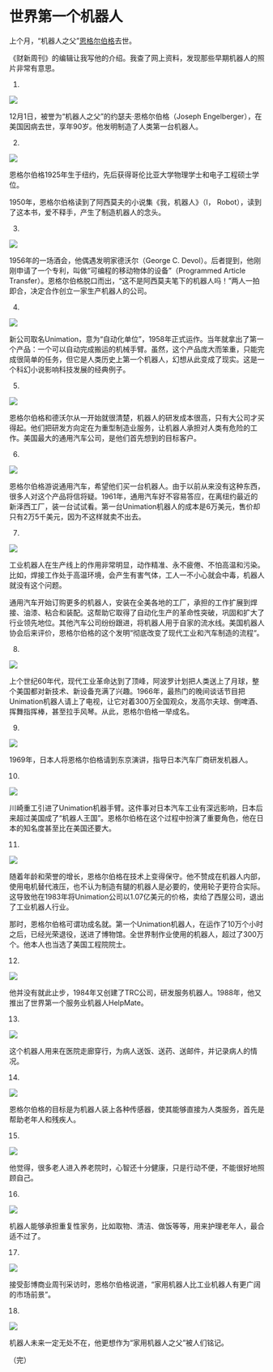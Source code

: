 # 世界第一个机器人

上个月，“机器人之父”[恩格尔伯格](https://en.wikipedia.org/wiki/Joseph_Engelberger)去世。

《财新周刊》的编辑让我写他的介绍。我查了网上资料，发现那些早期机器人的照片非常有意思。

1.

![](http://www.ruanyifeng.com/blogimg/asset/2016/bg2016010801.jpg)

12月1日，被誉为“机器人之父”的约瑟夫·恩格尔伯格（Joseph Engelberger），在美国因病去世，享年90岁。他发明制造了人类第一台机器人。

2.

![](http://www.ruanyifeng.com/blogimg/asset/2016/bg2016010824.jpg)

恩格尔伯格1925年生于纽约，先后获得哥伦比亚大学物理学士和电子工程硕士学位。

1950年，恩格尔伯格读到了阿西莫夫的小说集《我，机器人》（I， Robot），读到了这本书，爱不释手，产生了制造机器人的念头。

3.

![](http://www.ruanyifeng.com/blogimg/asset/2016/bg2016010804.jpg)

1956年的一场酒会，他偶遇发明家德沃尔（George C. Devol）。后者提到，他刚刚申请了一个专利，叫做“可编程的移动物体的设备”（Programmed Article Transfer）。恩格尔伯格脱口而出，“这不是阿西莫夫笔下的机器人吗！”两人一拍即合，决定合作创立一家生产机器人的公司。

4.

![](http://www.ruanyifeng.com/blogimg/asset/2016/bg2016010802.jpg)

新公司取名Unimation，意为“自动化单位”，1958年正式运作。当年就拿出了第一个产品：一个可以自动完成搬运的机械手臂。虽然，这个产品庞大而笨重，只能完成很简单的任务，但它是人类历史上第一个机器人，幻想从此变成了现实。这是一个科幻小说影响科技发展的经典例子。

5.

![](http://www.ruanyifeng.com/blogimg/asset/2016/bg2016010825.jpg)

恩格尔伯格和德沃尔从一开始就很清楚，机器人的研发成本很高，只有大公司才买得起。他们把研发方向定在为重型制造业服务，让机器人承担对人类有危险的工作。美国最大的通用汽车公司，是他们首先想到的目标客户。

6.

![](http://www.ruanyifeng.com/blogimg/asset/2016/bg2016010816.jpg)

恩格尔伯格游说通用汽车，希望他们买一台机器人。由于以前从来没有这种东西，很多人对这个产品将信将疑。1961年，通用汽车好不容易答应，在离纽约最近的新泽西工厂，装一台试试看。第一台Unimation机器人的成本是6万美元，售价却只有2万5千美元，因为不这样就卖不出去。

7.

![](http://www.ruanyifeng.com/blogimg/asset/2016/bg2016010809.jpg)

工业机器人在生产线上的作用非常明显，动作精准、永不疲倦、不怕高温和污染。比如，焊接工作处于高温环境，会产生有害气体，工人一不小心就会中毒，机器人就没有这个问题。

通用汽车开始订购更多的机器人，安装在全美各地的工厂，承担的工作扩展到焊接、油漆、粘合和装配。这帮助它取得了自动化生产的革命性突破，巩固和扩大了行业领先地位。其他汽车公司纷纷跟进，将机器人用于自家的流水线。美国机器人协会后来评价，恩格尔伯格的这个发明“彻底改变了现代工业和汽车制造的流程“。

8.

![](http://www.ruanyifeng.com/blogimg/asset/2016/bg2016010807.jpg)

上个世纪60年代，现代工业革命达到了顶峰，阿波罗计划把人类送上了月球，整个美国都对新技术、新设备充满了兴趣。1966年，最热门的晚间谈话节目把Unimation机器人请上了电视，让它对着300万全国观众，发高尔夫球、倒啤酒、挥舞指挥棒，甚至拉手风琴。从此，恩格尔伯格一举成名。

9.

![](http://www.ruanyifeng.com/blogimg/asset/2016/bg2016010810.jpg)

1969年，日本人将恩格尔伯格请到东京演讲，指导日本汽车厂商研发机器人。

10.

![](http://www.ruanyifeng.com/blogimg/asset/2016/bg2016010811.jpg)

川崎重工引进了Unimation机器手臂。这件事对日本汽车工业有深远影响，日本后来超过美国成了“机器人王国”。恩格尔伯格在这个过程中扮演了重要角色，他在日本的知名度甚至比在美国还要大。

11.

![](http://www.ruanyifeng.com/blogimg/asset/2016/bg2016010803.jpg)

随着年龄和荣誉的增长，恩格尔伯格在技术上变得保守。他不赞成在机器人内部，使用电机替代液压，也不认为制造有腿的机器人是必要的，使用轮子更符合实际。这导致他在1983年将Unimation公司以1.07亿美元的价格，卖给了西屋公司，退出了工业机器人行业。

那时，恩格尔伯格可谓功成名就。第一个Unimation机器人，在运作了10万个小时之后，已经光荣退役，送进了博物馆。全世界制作业使用的机器人，超过了300万个。他本人也当选了美国工程院院士。

12.

![](http://www.ruanyifeng.com/blogimg/asset/2016/bg2016010813.jpg)

他并没有就此止步，1984年又创建了TRC公司，研发服务机器人。1988年，他又推出了世界第一个服务业机器人HelpMate。

13.

![](http://www.ruanyifeng.com/blogimg/asset/2016/bg2016010815.jpg)

这个机器人用来在医院走廊穿行，为病人送饭、送药、送邮件，并记录病人的情况。

14.

![](http://www.ruanyifeng.com/blogimg/asset/2016/bg2016010822.jpg)

恩格尔伯格的目标是为机器人装上各种传感器，使其能够直接为人类服务，首先是帮助老年人和残疾人。

15.

![](http://www.ruanyifeng.com/blogimg/asset/2016/bg2016010820.jpg)

他觉得，很多老人进入养老院时，心智还十分健康，只是行动不便，不能很好地照顾自己。

16.

![](http://www.ruanyifeng.com/blogimg/asset/2016/bg2016010821.jpg)

机器人能够承担重复性家务，比如取物、清洁、做饭等等，用来护理老年人，最合适不过了。

17.

![](http://www.ruanyifeng.com/blogimg/asset/2016/bg2016010817.jpg)

接受彭博商业周刊采访时，恩格尔伯格说道，“家用机器人比工业机器人有更广阔的市场前景”。

18.

![](http://www.ruanyifeng.com/blogimg/asset/2016/bg2016010818.jpg)

机器人未来一定无处不在，他更想作为“家用机器人之父”被人们铭记。

（完）

